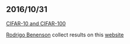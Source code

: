 ## 2016/10/31 ##
[CIFAR-10 and CIFAR-100](http://www.cs.toronto.edu/~kriz/cifar.html)

[Rodrigo Benenson](http://rodrigob.github.io/) collect results on this [website](http://rodrigob.github.io/are_we_there_yet/build/classification_datasets_results.html#43494641522d3130)